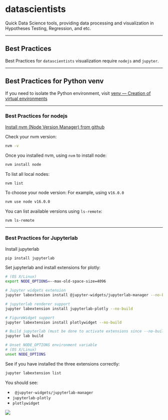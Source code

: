 # datascientists

Quick Data Science tools, providing data processing and visualization in Hypotheses Testing, Regression, and etc.

---

## Best Practices

Best Practices for `datascientists` visualization require `nodejs` and `jupyter`.

---

## Best Practices for Python venv

If you need to isolate the Python environment, visit [venv — Creation of virtual environments](https://docs.python.org/3/library/venv.html)

---

### Best Practices for nodejs

[Install nvm (Node Version Manager) from github](https://github.com/nvm-sh/nvm)

Check your nvm version:

```sh CLI
nvm -v
```

Once you installed nvm, using `nvm` to install node:

```sh CLI
nvm install node
```

To list all local nodes:

```sh CLI
nvm list
```

To choose your node version:
For example, using v`16.0.0`

```sh CLI
nvm use node v16.0.0
```

You can list available versions using `ls-remote`:

```sh CLI
nvm ls-remote
```

---

### Best Practices for Jupyterlab

Install jupyterlab

```sh CLI
pip install jupyterlab
```

Set jupyterlab and install extensions for plotly:

```sh CLI
# (OS X/Linux)
export NODE_OPTIONS=--max-old-space-size=4096

# Jupyter widgets extension
jupyter labextension install @jupyter-widgets/jupyterlab-manager --no-build

# jupyterlab renderer support
jupyter labextension install jupyterlab-plotly --no-build

# FigureWidget support
jupyter labextension install plotlywidget --no-build

# Build jupyterlab (must be done to activate extensions since --no-build is used above)
jupyter lab build

# Unset NODE_OPTIONS environment variable
# (OS X/Linux)
unset NODE_OPTIONS
```

See if you have installed the three extensions correctly:

```sh CLI
jupyter labextension list
```

You should see:
- ` @jupyter-widgets/jupyterlab-manager`
- `jupyterlab-plotly`
- `plotlywidget`

![](https://raw.githubusercontent.com/ZacksAmber/PicGo/master/img/20210503130838.png)